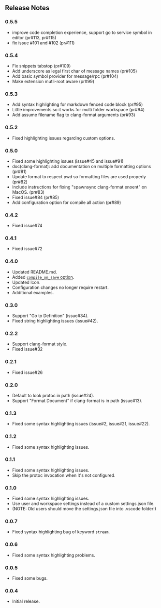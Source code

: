## Release Notes

### 0.5.5
- improve code completion experience, support go to service symbol in editor (pr#113, pr#115)
- fix issue #101 and #102 (pr#111)

### 0.5.4
- Fix snippets tabstop (pr#109)
- Add underscore as legal first char of message names (pr#105)
- Add basic symbol provider for message/rpc (pr#104)
- Make extension mutli-root aware (pr#99)

### 0.5.3
- Add syntax highlighting for markdown fenced code block (pr#95)
- Little improvements so it works for multi folder workspace (pr#94)
- Add assume filename flag to clang-format arguments (pr#93)

### 0.5.2
- Fixed highlighting issues regarding custom options.

### 0.5.0
- Fixed some highlighting issues (issue#45 and issue#91)
- doc(clang-format): add documentation on multiple formatting options (pr#81)
- Update format to respect pwd so formatting files are used properly (pr#82)
- Include instructions for fixing "spawnsync clang-format enoent" on MacOS. (pr#83)
- Fixed issue#84 (pr#85)
- Add configuration option for compile all action (pr#89)

### 0.4.2
- Fixed issue#74

### 0.4.1
- Fixed issue#72

### 0.4.0
- Updated README.md.
- Added [`compile_on_save` option](https://github.com/zxh0/vscode-proto3#fields).
- Updated Icon.
- Configuration changes no longer require restart.
- Additional examples.

### 0.3.0
- Support "Go to Definition" (issue#34).
- Fixed string highlighting issues (issue#42).

### 0.2.2
- Support clang-format style.
- Fixed issue#32

### 0.2.1
- Fixed issue#26

### 0.2.0
- Default to look protoc in path (issue#24).
- Support "Format Document" if clang-format is in path (issue#13).

### 0.1.3
- Fixed some syntax highlighting issues (issue#2, issue#21, issue#22).

### 0.1.2
- Fixed some syntax highlighting issues.

### 0.1.1
- Fixed some syntax highlighting issues.
- Skip the protoc invocation when it's not configured. 

### 0.1.0
- Fixed some syntax highlighting issues.
- Use user and workspace settings instead of a custom settings.json file. 
- (NOTE: Old users should move the settings.json file into .vscode folder!)

### 0.0.7
- Fixed syntax highlighting bug of keyword `stream`.

### 0.0.6
- Fixed some syntax highlighting problems.

### 0.0.5
- Fixed some bugs.

### 0.0.4
- Initial release.